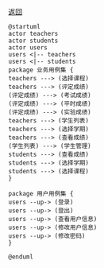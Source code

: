 ﻿
[返回](https://github.com/Wangfan212/is_analysis/blob/master/test6/README.md)

```
@startuml
actor teachers
actor students
actor users
users <|-- teachers
users <|-- students
package 业务用例集 {
teachers ---> (选择课程)
teachers ---> (评定成绩)
(评定成绩) ---> (考试成绩)
(评定成绩) ---> (平时成绩)
(评定成绩) ---> (实验成绩)
teachers ---> (学生列表)
teachers ---> (选择学期)
teachers ---> (查看成绩)
(学生列表) ---> (学生管理)
students ---> (查看成绩)
students ---> (选择学期)
students ---> (选择课程)
}

package 用户用例集 {
users --up-> (登录)
users --up-> (登出)
users --up-> (查看用户信息)
users --up-> (修改用户信息)
users --up-> (修改密码)
}

@enduml
```